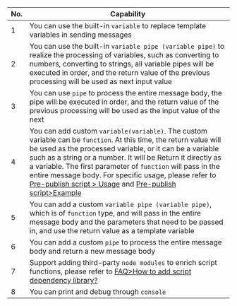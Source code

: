| No. | Capability                                                                                                                                                                                                                                                                                                                                                                                                                                                                                          |
| --- | --------------------------------------------------------------------------------------------------------------------------------------------------------------------------------------------------------------------------------------------------------------------------------------------------------------------------------------------------------------------------------------------------------------------------------------------------------------------------------------------------- |
| 1   | You can use the built-in `variable` to replace template variables in sending messages                                                                                                                                                                                                                                                                                                                                                                                                               |
| 2   | You can use the built-in `variable pipe (variable pipe)` to realize the processing of variables, such as converting to numbers, converting to strings, all variable pipes will be executed in order, and the return value of the previous processing will be used as next input value                                                                                                                                                                                                               |
| 3   | You can use `pipe` to process the entire message body, the pipe will be executed in order, and the return value of the previous processing will be used as the input value of the next                                                                                                                                                                                                                                                                                                              |
| 4   | You can add custom `variable(variable)`. The custom variable can be `function`. At this time, the return value will be used as the processed variable, or it can be a variable such as a string or a number. It will be Return it directly as a variable. The first parameter of `function` will pass in the entire message body. For specific usage, please refer to [Pre-publish script > Usage](en/pre-publish-script/usage?id=_3) and [ Pre-publish script>Example](en/pre-publish-script/demo) |
| 5   | You can add a custom `variable pipe (variable pipe)`, which is of `function` type, and will pass in the entire message body and the parameters that need to be passed in, and use the return value as a template variable                                                                                                                                                                                                                                                                           |
| 6   | You can add a custom `pipe` to process the entire message body and return a new message body                                                                                                                                                                                                                                                                                                                                                                                                        |
| 7   | Support adding third-party `node modules` to enrich script functions, please refer to [FAQ>How to add script dependency library?](en/question/how-to-add-support-modules.md)                                                                                                                                                                                                                                                                                                                        |
| 8   | You can print and debug through `console`                                                                                                                                                                                                                                                                                                                                                                                                                                                           |
